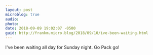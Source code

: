 ```yaml
---
layout: post
microblog: true
audio: 
photo: 
date: 2018-09-09 19:02:07 -0500
guid: http://frankm.micro.blog/2018/09/10/ive-been-waiting.html
---
```

I've been waiting all day for Sunday night. Go Pack go! 
